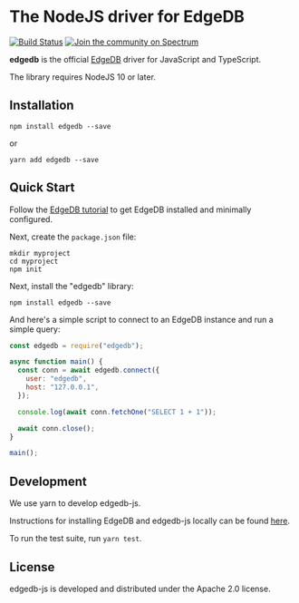 # The NodeJS driver for EdgeDB

[![Build Status](https://github.com/edgedb/edgedb-js/workflows/Tests/badge.svg?event=push&branch=master)](https://github.com/edgedb/edgedb-js/) [![Join the community on Spectrum](https://img.shields.io/badge/join%20the%20community-on%20spectrum-blueviolet)](https://spectrum.chat/edgedb)

**edgedb** is the official [EdgeDB](https://github.com/edgedb/edgedb) driver
for JavaScript and TypeScript.

The library requires NodeJS 10 or later.

## Installation

```
npm install edgedb --save
```

or

```
yarn add edgedb --save
```

## Quick Start

Follow the [EdgeDB tutorial](https://edgedb.com/docs/tutorial/index)
to get EdgeDB installed and minimally configured.

Next, create the `package.json` file:

```
mkdir myproject
cd myproject
npm init
```

Next, install the "edgedb" library:

```
npm install edgedb --save
```

And here's a simple script to connect to an EdgeDB instance and
run a simple query:

```js
const edgedb = require("edgedb");

async function main() {
  const conn = await edgedb.connect({
    user: "edgedb",
    host: "127.0.0.1",
  });

  console.log(await conn.fetchOne("SELECT 1 + 1"));

  await conn.close();
}

main();
```

## Development

We use yarn to develop edgedb-js.

Instructions for installing EdgeDB and edgedb-js locally can be found
[here](https://edgedb.com/docs/internals/dev/).

To run the test suite, run `yarn test`.

## License

edgedb-js is developed and distributed under the Apache 2.0 license.
